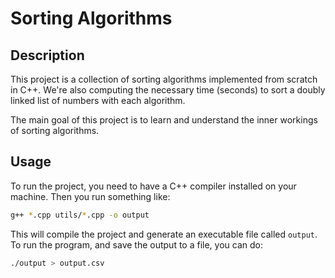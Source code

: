 # Sorting Algorithms

## Description

This project is a collection of sorting algorithms implemented from scratch in C++. We're also computing the necessary time (seconds) to sort a doubly linked list of numbers with each algorithm.

The main goal of this project is to learn and understand the inner workings of sorting algorithms.

## Usage

To run the project, you need to have a C++ compiler installed on your machine. Then you run something like:

```bash
g++ *.cpp utils/*.cpp -o output

```

This will compile the project and generate an executable file called `output`. To run the program, and save the output to a file, you can do:

```bash
./output > output.csv
```
